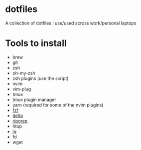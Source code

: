 # dotfiles 
A collection of dotfiles I use/used across work/personal laptops

# Tools to install

- brew
- git
- zsh
- oh-my-zsh
- zsh plugins (use the script)
- nvim
- vim-plug
- tmux
- tmux plugin manager
- yarn (required for some of the nvim plugins)
- [fzf](https://github.com/junegunn/fzf)
- [delta](https://github.com/dandavison/delta)
- [ripgrep](https://github.com/BurntSushi/ripgrep)
- htop
- jq
- fd
- wget
